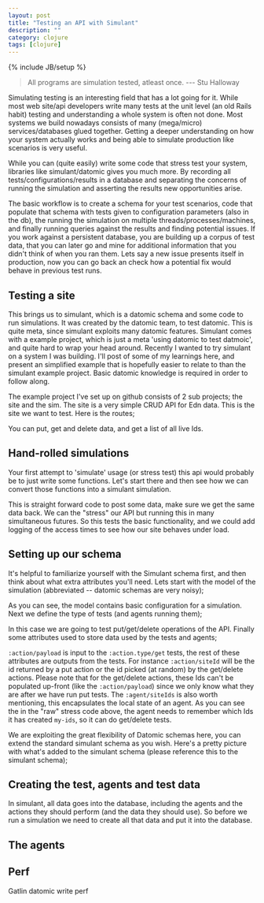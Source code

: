 ```yaml
---
layout: post
title: "Testing an API with Simulant"
description: ""
category: clojure
tags: [clojure]
---
```

{% include JB/setup %}

> All programs are simulation tested, atleast once.
> --- Stu Halloway

Simulating testing is an interesting field that has a lot going for it. While most web site/api developers write many tests at the unit level (an old Rails habit) testing and understanding a whole system is often not done. Most systems we build nowadays consists of many (mega/micro) services/databases glued together. Getting a deeper understanding on how your system actually works and being able to simulate production like scenarios is very useful.

While you can (quite easily) write some code that stress test your system, libraries like simulant/datomic gives you much more. By recording all tests/configurations/results in a database and separating the concerns of running the simulation and asserting the results new opportunities arise.

The basic workflow is to create a schema for your test scenarios, code that populate that schema with tests given to configuration parameters (also in the db), the running the simulation on multiple threads/processes/machines, and finally running queries against the results and finding potential issues. If you work against a persistent database, you are building up a corpus of test data, that you can later go and mine for additional information that you didn't think of when you ran them. Lets say a new issue presents itself in production, now you can go back an check how a potential fix would behave in previous test runs.

## Testing a site

This brings us to simulant, which is a datomic schema and some code to run simulations. It was created by the datomic team, to test datomic. This is quite meta, since simulant exploits many datomic features. Simulant comes with a example project, which is just a meta 'using datomic to test datmoic', and quite hard to wrap your head around. Recently I wanted to try simulant on a system I was building. I'll post of some of my learnings here, and present an simplified example that is hopefully easier to relate to than the simulant example project. Basic datomic knowledge is required in order to follow along.

The example project I've set up on github consists of 2 sub projects; the site and the sim. The site is a very simple CRUD API for Edn data. This is the site we want to test. Here is the routes;
<script src="https://gist.github.com/martintrojer/6657390.js?file=routes.clj"> </script>

You can put, get and delete data, and get a list of all live Ids.

## Hand-rolled simulations

Your first attempt to 'simulate' usage (or stress test) this api would probably be to just write some functions. Let's start there and then see how we can convert those functions into a simulant simulation.
<script src="https://gist.github.com/martintrojer/6657390.js?file=api-tester.clj"> </script>

This is straight forward code to post some data, make sure we get the same data back. We can the "stress" our API but running this in many simultaneous futures. So this tests the basic functionality, and we could add logging of the access times to see how our site behaves under load.

## Setting up our schema

It's helpful to familiarize yourself with the Simulant schema first, and then think about what extra attributes you'll need. Lets start with the model of the simulation (abbreviated -- datomic schemas are very noisy);
<script src="https://gist.github.com/martintrojer/6657390.js?file=model.edn"> </script>

As you can see, the model contains basic configuration for a simulation. Next we define the type of tests (and agents running them);
<script src="https://gist.github.com/martintrojer/6657390.js?file=test.edn"> </script>

In this case we are going to test put/get/delete operations of the API. Finally some attributes used to store data used by the tests and agents;
<script src="https://gist.github.com/martintrojer/6657390.js?file=api-user-data.edn"> </script>

`:action/payload` is input to the `:action.type/get` tests, the rest of these attributes are outputs from the tests. For instance `:action/siteId` will be the id returned by a put action or the id picked (at random) by the get/delete actions. Please note that for the get/delete actions, these Ids can't be populated up-front (like the `:action/payload`) since we only know what they are after we have run put tests. The `:agent/siteIds` is also worth mentioning, this encapsulates the local state of an agent. As you can see the in the "raw" stress code above, the agent needs to remember which Ids it has created `my-ids`, so it can do get/delete tests.

We are exploiting the great flexibility of Datomic schemas here, you can extend the standard simulant schema as you wish. Here's a pretty picture with what's added to the simulant schema (please reference this to the simulant schema);
<script src="https://gist.github.com/martintrojer/6657390.js?file=schema.org"> </script>

## Creating the test, agents and test data

In simulant, all data goes into the database, including the agents and the actions they should perform (and the data they should use). So before we run a simulation we need to create all that data and put it into the database.


## The agents

## Perf

Gatlin
datomic write perf
